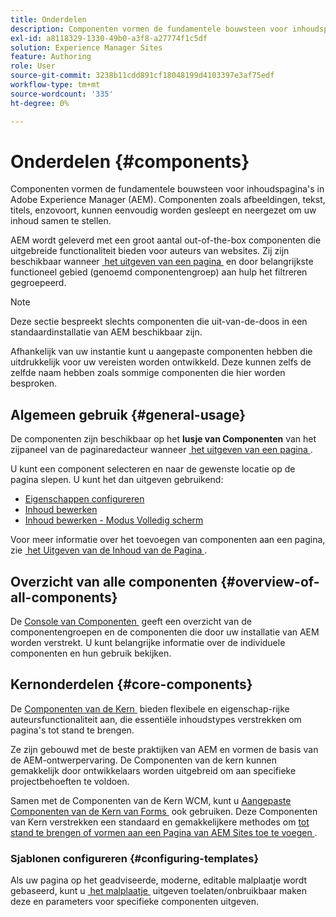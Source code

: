 ```yaml
---
title: Onderdelen
description: Componenten vormen de fundamentele bouwsteen voor inhoudspagina's in AEM
exl-id: a8118329-1330-49b0-a3f8-a27774f1c5df
solution: Experience Manager Sites
feature: Authoring
role: User
source-git-commit: 3238b11cdd891cf18048199d4103397e3af75edf
workflow-type: tm+mt
source-wordcount: '335'
ht-degree: 0%

---
```


# Onderdelen {#components}

Componenten vormen de fundamentele bouwsteen voor inhoudspagina&#39;s in Adobe Experience Manager (AEM). Componenten zoals afbeeldingen, tekst, titels, enzovoort, kunnen eenvoudig worden gesleept en neergezet om uw inhoud samen te stellen.

AEM wordt geleverd met een groot aantal out-of-the-box componenten die uitgebreide functionaliteit bieden voor auteurs van websites. Zij zijn beschikbaar wanneer [&#x200B; het uitgeven van een pagina &#x200B;](/help/sites-cloud/authoring/page-editor/edit-content.md) en door belangrijkste functioneel gebied (genoemd componentengroep) aan hulp het filtreren gegroepeerd.

>[!NOTE]
>
>Deze sectie bespreekt slechts componenten die uit-van-de-doos in een standaardinstallatie van AEM beschikbaar zijn.
>
>Afhankelijk van uw instantie kunt u aangepaste componenten hebben die uitdrukkelijk voor uw vereisten worden ontwikkeld. Deze kunnen zelfs de zelfde naam hebben zoals sommige componenten die hier worden besproken.

## Algemeen gebruik {#general-usage}

De componenten zijn beschikbaar op het **lusje van Componenten** van het zijpaneel van de paginaredacteur wanneer [&#x200B; het uitgeven van een pagina &#x200B;](/help/sites-cloud/authoring/page-editor/edit-content.md).

U kunt een component selecteren en naar de gewenste locatie op de pagina slepen. U kunt het dan uitgeven gebruikend:

* [Eigenschappen configureren](/help/sites-cloud/authoring/sites-console/edit-page-properties.md)
* [Inhoud bewerken](/help/sites-cloud/authoring/page-editor/edit-content.md)
* [Inhoud bewerken - Modus Volledig scherm](/help/sites-cloud/authoring/page-editor/edit-content.md#edit-content-full-screen-mode)

Voor meer informatie over het toevoegen van componenten aan een pagina, zie [&#x200B; het Uitgeven van de Inhoud van de Pagina &#x200B;](/help/sites-cloud/authoring/page-editor/edit-content.md).

## Overzicht van alle componenten {#overview-of-all-components}

De [&#x200B; Console van Componenten &#x200B;](/help/sites-cloud/authoring/components-console.md) geeft een overzicht van de componentengroepen en de componenten die door uw installatie van AEM worden verstrekt. U kunt belangrijke informatie over de individuele componenten en hun gebruik bekijken.

## Kernonderdelen {#core-components}

De [&#x200B; Componenten van de Kern &#x200B;](https://experienceleague.adobe.com/docs/experience-manager-core-components/using/introduction.html?lang=nl-NL) bieden flexibele en eigenschap-rijke auteursfunctionaliteit aan, die essentiële inhoudstypes verstrekken om pagina&#39;s tot stand te brengen.

Ze zijn gebouwd met de beste praktijken van AEM en vormen de basis van de AEM-ontwerpervaring. De Componenten van de kern kunnen gemakkelijk door ontwikkelaars worden uitgebreid om aan specifieke projectbehoeften te voldoen.

Samen met de Componenten van de Kern WCM, kunt u [&#x200B; Aangepaste Componenten van de Kern van Forms &#x200B;](https://experienceleague.adobe.com/docs/experience-manager-core-components/using/adaptive-forms/introduction.html?lang=nl-NL#features) ook gebruiken. Deze Componenten van Kern verstrekken een standaard en gemakkelijkere methodes om [&#x200B; tot stand te brengen of vormen aan een Pagina van AEM Sites toe te voegen &#x200B;](/help/forms/create-or-add-an-adaptive-form-to-aem-sites-page.md).

### Sjablonen configureren {#configuring-templates}

Als uw pagina op het geadviseerde, moderne, editable malplaatje wordt gebaseerd, kunt u [&#x200B; het malplaatje &#x200B;](/help/sites-cloud/authoring/page-editor/templates.md) uitgeven toelaten/onbruikbaar maken deze en parameters voor specifieke componenten uitgeven.
